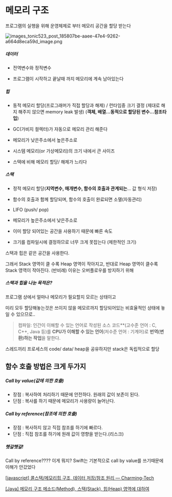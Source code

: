# 메모리 구조

프로그램의 실행을 위해 운영체제로 부터 메모리 공간을 할당 받는다

![images_tonic523_post_185807be-aaee-47e4-9262-a664d8eca59d_image.png](/Users/daisy/Downloads/images_tonic523_post_185807be-aaee-47e4-9262-a664d8eca59d_image.png)

##### 데이터

- 전역변수와 정적변수

- 프로그램이 시작하고 끝날때 까지 메모리에 계속 남아있는다

##### 힙

- 동적 메모리 할당(프로그래머가 직접 할당과 해제) / 런타임중 크기 결정 (제대로 해지 해주지 않으면 memory leak 발생) (**객체, 배열...동적으로 할당된 변수...참조타입**)

- GC(가비지 컬렉터)가 자동으로 메모리 관리 해준다 

- 메모리가 낮은주소에서 높은주소로

- 시스템 메모리(or 가상메모리)의 크기 내에서 큰 사이즈

- 스택에 비해 메모리 할당/ 해제가 느리다

##### 스택

- 정적 메모리 할당(**지역변수, 매개변수, 함수의 호출과 관계되는**... 값 형식 저장)

- 함수의 호출과 함께 할당되며, 함수의 호출이 완료되면 소멸(자동관리)

- LIFO (push/ pop)

- 메모리가 높은주소에서 낮은주소로

- 이미 할당 되어있는 공간을 사용하기 때문에 빠른 속도

- 크기를 컴파일시에 결정하므로 너무 크게 못잡는다 (제한적인 크기)

스택과 힙은 같은 공간을 사용한다.

그래서 Stack 영역이 클 수록 Heap 영역이 작아지고, 반대로 Heap 영역이 클수록 Stack 영역이 작아진다. (반비례) 이유는 오버플로우를 방지하기 위해

##### 스택과 힙을 나눈 목적은?

프로그램 상에서 얼마나 메모리가 필요할지 모르는 상태이고

미리 모두 할당해놓는것은 쓰이지 않을 메모르까지 할당되어있는 비효율적인 상태에 놓일 수 있으므로..

> 컴파일: 인간이 이해할 수 있는 언어로 작성된 소스 코드**(고수준 언어 : C, C++, Java 등)를 **CPU가 이해할 수 있는 언어**(저수준 언어 : 기계어)로 **번역(변환)하는 작업**을 말한다.

스레드끼리 프로세스의 code/ data/ heap을 공유하지만 stack은 독립적으로 할당

## 함수 호출 방법은 크게 두가지

##### Call by value(값에 의한 호출)

- 장점 : 복사하여 처리하기 때문에 안전하다. 원래의 값이 보존이 된다.
- 단점 : 복사를 하기 때문에 메모리가 사용량이 늘어난다.

##### Call by reference(참조에 의한 호출)

- 장점 : 복사하지 않고 직접 참조를 하기에 빠르다.
- 단점 : 직접 참조를 하기에 원래 값이 영향을 받는다.(리스크)

##### 헷갈헷갈!

Call by reference???? 이게 뭐지?  Swift는 기본적으로 call by value를 쓰기때문에 이해가 안갔었다

[[javascript] 콜스택/메모리힙 구조, 데이터 저장/참조 원리 — Charming-Tech](https://charming-kyu.tistory.com/19)

[[Java] 메모리 구조 메소드(Method), 스택(Stack), 힙(Heap) 영역에 대하여](https://coding-factory.tistory.com/830)
